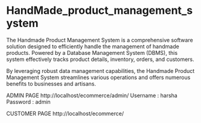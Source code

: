 # HandMade_product_management_system

The Handmade Product Management System is a comprehensive software solution designed to efficiently handle the management of handmade products. Powered by a Database Management System (DBMS), this system effectively tracks product details, inventory, orders, and customers.

By leveraging robust data management capabilities, the Handmade Product Management System streamlines various operations and offers numerous benefits to businesses and artisans.

ADMIN PAGE http://localhost/ecommerce/admin/ 
Username : harsha Password : admin

CUSTOMER PAGE http://localhost/ecommerce/
